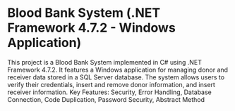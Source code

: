 # Blood Bank System (.NET Framework 4.7.2 - Windows Application)

This project is a Blood Bank System implemented in C# using .NET Framework 4.7.2. It features a Windows application for managing donor and receiver data stored in a SQL Server database. The system allows users to verify their credentials, insert and remove donor information, and insert receiver information. 
Key Features: Security, Error Handling, Database Connection, Code Duplication, Password Security, Abstract Method

